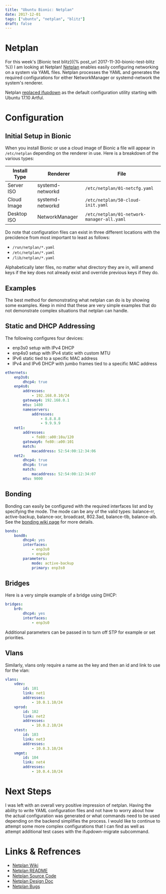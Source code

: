 ```yaml
---
title: "Ubuntu Bionic: Netplan"
date: 2017-12-01
tags: ["ubuntu", "netplan", "blitz"]
draft: false
---
```


# Netplan

For this week's [Bionic test blitz]({% post_url 2017-11-30-bionic-test-blitz %}) I am looking at Netplan! [Netplan](https://wiki.ubuntu.com/Netplan) enables easily configuring networking on a system via YAML files. Netplan processes the YAML and generates the required configurations for either NetworkManager or systemd-network the system's renderer.

Netplan [replaced ifupdown](http://blog.cyphermox.net/2017/06/netplan-by-default-in-1710.html) as the default configuration utility starting with Ubuntu 17.10 Artful.

# Configuration

## Initial Setup in Bionic

When you install Bionic or use a cloud image of Bionic a file will appear in `/etc/netplan` depending on the renderer in use. Here is a breakdown of the various types:

| Install Type | Renderer         | File                          |
| ------------ | ---------------- | ----------------------------- |
| Server ISO   | systemd-networkd | `/etc/netplan/01-netcfg.yaml` |
| Cloud Image  | systemd-networkd | `/etc/netplan/50-cloud-init.yaml` |
| Desktop ISO  | NetworkManager   | `/etc/netplan/01-network-manager-all.yaml` |

Do note that configuration files can exist in three different locations with the precidence from most important to least as follows:

* `/run/netplan/*.yaml`
* `/etc/netplan/*.yaml`
* `/lib/netplan/*.yaml`

Alphabetically later files, no matter what directory they are in, will amend keys if the key does not already exist and override previous keys if they do.

## Examples

The best method for demonstrating what netplan can do is by showing some examples. Keep in mind that these are very simple examples that do not demonstrate complex situations that netplan can handle.

## Static and DHCP Addressing

The following configures four devices:

* enp3s0 setup with IPv4 DHCP
* enp4s0 setup with IPv4 static with custom MTU
* IPv6 static tied to a specific MAC address
* IPv4 and IPv6 DHCP with jumbo frames tied to a specific MAC address

```yaml
ethernets:
    enp3s0:
        dhcp4: true
    enp4s0:
        addresses:
            - 192.168.0.10/24
        gateway4: 192.168.0.1
        mtu: 1480
        nameservers:
            addresses:
                - 8.8.8.8
                - 9.9.9.9
    net1:
        addresses:
            - fe80::a00:10a/120
        gateway6: fe80::a00:101
        match:
            macaddress: 52:54:00:12:34:06
    net2:
        dhcp4: true
        dhcp6: true
        match:
            macaddress: 52:54:00:12:34:07
        mtu: 9000
```

## Bonding

Bonding can easily be configured with the required interfaces list and by specifying the mode. The mode can be any of the valid types: balance-rr, active-backup, balance-xor, broadcast, 802.3ad, balance-tlb, balance-alb. See the [bonding wiki page](https://help.ubuntu.com/community/UbuntuBonding#Descriptions_of_bonding_modes) for more details.

```yaml
bonds:
    bond0:
        dhcp4: yes
        interfaces:
            - enp3s0
            - enp4s0
        parameters:
            mode: active-backup
            primary: enp3s0
```

## Bridges

Here is a very simple example of a bridge using DHCP:

```yaml
bridges:
    br0:
        dhcp4: yes
        interfaces:
            - enp3s0
```

Additional parameters can be passed in to turn off STP for example or set priorities.

## Vlans

Similarly, vlans only require a name as the key and then an id and link to use for the vlan:

```yaml
vlans:
    vdev:
        id: 101
        link: net1
        addresses:
            - 10.0.1.10/24
    vprod:
        id: 102
        link: net2
        addresses:
            - 10.0.2.10/24
    vtest:
        id: 103
        link: net3
        addresses:
            - 10.0.3.10/24
    vmgmt:
        id: 104
        link: net4
        addresses:
            - 10.0.4.10/24
```

# Next Steps

I was left with an overall very positive impression of netplan. Having the ability to write YAML configuration files and not have to worry about how the actual configuration was generated or what commands need to be used depending on the backend simplifies the process. I would like to continue to attempt some more complex configurations that I can find as well as attempt additional test cases with the ifupdown-migrate subcommand.

# Links & Refrences

* [Netplan Wiki](https://wiki.ubuntu.com/Netplan)
* [Netplan README](https://git.launchpad.net/netplan/tree/doc/netplan.md)
* [Netplan Source Code](https://git.launchpad.net/netplan?h=master)
* [Netplan Design Doc](https://wiki.ubuntu.com/Netplan/Design)
* [Netplan Bugs](https://bugs.launchpad.net/cloud-init)
